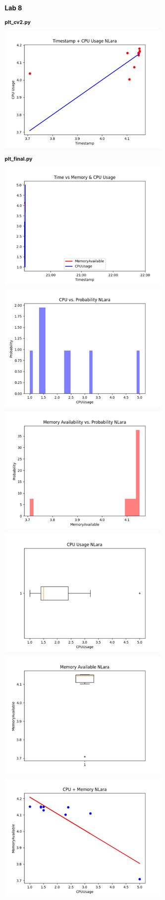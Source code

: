 ## Lab 8

### plt_cv2.py
![Fig1cv2](images/cv2.png)

### plt_final.py
![Fig1Final](images/TimeSeriesFig1.png)

![Fig2Final](images/Figure_2(CPUvProb).png)

![Fig3Final](images/Figure_3(MemoryvProb).png)

![Fig4Final](images/Figure_4(CPU_Usage).png)

![Fig5Final](images/Figure_5(Memory_Available).png)

![Fig6Final](images/Figure_6(CPU_Memory_Regression).png)
